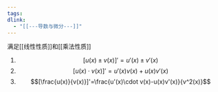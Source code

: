 ```yaml
---
tags: 
dlink:
  - "[[---导数与微分---]]"
---
```

满足[[线性性质]]和[[乘法性质]]

1. $$[u(x)\pm v(x)]' = u'(x)\pm v'(x)$$
2. $$[u(x)\cdot v(x)]'=u'(x)v(x)+u(x)v'(x) $$
3. $$[\frac{u(x)}{v(x)}]'=\frac{u'(x)\cdot v(x)-u(x)v'(x)}{v^2(x)}$$
